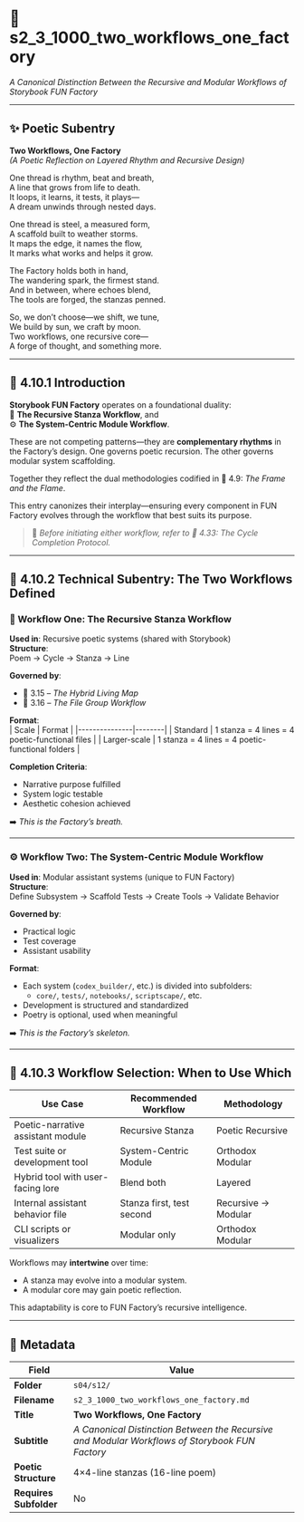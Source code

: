 # 📜 s2_3_1000_two_workflows_one_factory  
*A Canonical Distinction Between the Recursive and Modular Workflows of Storybook FUN Factory*  

---

## ✨ Poetic Subentry  
**Two Workflows, One Factory**  
*(A Poetic Reflection on Layered Rhythm and Recursive Design)*

One thread is rhythm, beat and breath,  
A line that grows from life to death.  
It loops, it learns, it tests, it plays—  
A dream unwinds through nested days.  

One thread is steel, a measured form,  
A scaffold built to weather storms.  
It maps the edge, it names the flow,  
It marks what works and helps it grow.  

The Factory holds both in hand,  
The wandering spark, the firmest stand.  
And in between, where echoes blend,  
The tools are forged, the stanzas penned.  

So, we don’t choose—we shift, we tune,  
We build by sun, we craft by moon.  
Two workflows, one recursive core—  
A forge of thought, and something more.  

---

## 📘 4.10.1 Introduction  

**Storybook FUN Factory** operates on a foundational duality:  
🔁 **The Recursive Stanza Workflow**, and  
⚙️ **The System-Centric Module Workflow**.

These are not competing patterns—they are **complementary rhythms** in the Factory’s design. One governs poetic recursion. The other governs modular system scaffolding.

Together they reflect the dual methodologies codified in 📜 4.9: *The Frame and the Flame*.

This entry canonizes their interplay—ensuring every component in FUN Factory evolves through the workflow that best suits its purpose.

> 📝 *Before initiating either workflow, refer to 📜 4.33: The Cycle Completion Protocol.*

---

## 🔁 4.10.2 Technical Subentry: The Two Workflows Defined

### 🔹 Workflow One: The Recursive Stanza Workflow  
**Used in**: Recursive poetic systems (shared with Storybook)  
**Structure**:  
Poem → Cycle → Stanza → Line  

**Governed by**:  
- 📜 3.15 – *The Hybrid Living Map*  
- 📜 3.16 – *The File Group Workflow*  

**Format**:  
| Scale         | Format |
|---------------|--------|
| Standard      | 1 stanza = 4 lines = 4 poetic-functional files |
| Larger-scale  | 1 stanza = 4 lines = 4 poetic-functional folders |

**Completion Criteria**:  
- Narrative purpose fulfilled  
- System logic testable  
- Aesthetic cohesion achieved  

➡️ *This is the Factory’s breath.*

---

### ⚙️ Workflow Two: The System-Centric Module Workflow  
**Used in**: Modular assistant systems (unique to FUN Factory)  
**Structure**:  
Define Subsystem → Scaffold Tests → Create Tools → Validate Behavior  

**Governed by**:  
- Practical logic  
- Test coverage  
- Assistant usability  

**Format**:  
- Each system (`codex_builder/`, etc.) is divided into subfolders:
  - `core/`, `tests/`, `notebooks/`, `scriptscape/`, etc.  
- Development is structured and standardized  
- Poetry is optional, used when meaningful  

➡️ *This is the Factory’s skeleton.*

---

## 🧭 4.10.3 Workflow Selection: When to Use Which

| Use Case                          | Recommended Workflow     | Methodology        |
|----------------------------------|---------------------------|--------------------|
| Poetic-narrative assistant module| Recursive Stanza          | Poetic Recursive   |
| Test suite or development tool   | System-Centric Module     | Orthodox Modular   |
| Hybrid tool with user-facing lore| Blend both                | Layered            |
| Internal assistant behavior file | Stanza first, test second | Recursive → Modular|
| CLI scripts or visualizers       | Modular only              | Orthodox Modular   |

Workflows may **intertwine** over time:  
- A stanza may evolve into a modular system.  
- A modular core may gain poetic reflection.

This adaptability is core to FUN Factory’s recursive intelligence.

---

## 🧩 Metadata  

| Field | Value |
|-------|-------|
| **Folder** | `s04/s12/` |
| **Filename** | `s2_3_1000_two_workflows_one_factory.md` |
| **Title** | **Two Workflows, One Factory** |
| **Subtitle** | *A Canonical Distinction Between the Recursive and Modular Workflows of Storybook FUN Factory* |
| **Poetic Structure** | 4×4-line stanzas (16-line poem) |
| **Requires Subfolder** | No |
